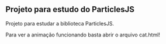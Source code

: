 ## Projeto para estudo do ParticlesJS

Projeto para estudar a biblioteca ParticlesJS.

Para ver a animação funcionando basta abrir o arquivo cat.html!

